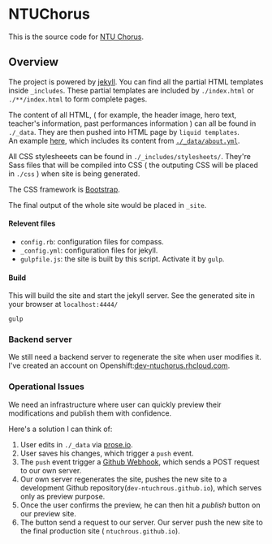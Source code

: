 
# NTUChorus

This is the source code for [NTU Chorus](ntuchorus.github.io).

## Overview

The project is powered by [jekyll](jekyllrb.com).  You can find all the partial HTML templates inside `_includes`.
These partial templates are included by `./index.html` or `./**/index.html` to form complete pages.

The content of all HTML, ( for example, the header image, hero text, 
teacher's information, past performances information
) can all be found in `./_data`.  They are then pushed into HTML page by `liquid templates`.  
An example [here](https://github.com/yunchih/ntuchorus/blob/master/_includes/team.html#L13-L21), which includes its content from [`./_data/about.yml`](https://github.com/ntuchorus/ntuchorus/blob/master/_data/about.yml).

All CSS stylesheeets can be found in `./_includes/stylesheets/`.  They're Sass files that will be compiled into CSS 
( the outputing CSS will be placed in `./css` )
when site is being generated.

The CSS framework is [Bootstrap](http://getbootstrap.com).


The final output of the whole site would be placed in `_site`.

#### Relevent files

- `config.rb`: configuration files for compass.
- `_config.yml`: configuration files for jekyll.
- `gulpfile.js`: the site is built by this script.  Activate it by `gulp`.


#### Build

This will build the site and start the jekyll server.
See the generated site in your browser at `localhost:4444/`
```
gulp
```
### Backend server

We still need a backend server to regenerate the site when user modifies it.
I've created an account on Openshift:[dev-ntuchorus.rhcloud.com](https://dev-ntuchorus.rhcloud.com).

### Operational Issues

We need an infrastructure where user can quickly preview their modifications and publish them with confidence.

Here's a solution I can think of:

1. User edits in `./_data` via [prose.io](prose.io).
2. User saves his changes, which trigger a `push` event.
3. The `push` event trigger a [Github Webhook](https://developer.github.com/webhooks/), which sends a POST request to our own server.
4. Our own server regenerates the site, pushes the new site to a development Github repository(`dev-ntuchrous.github.io`), which serves only as preview purpose.
5. Once the user confirms the preview, he can then hit a *publish* button on our preview site.
6. The button send a request to our server.  Our server push the new site to the final production site ( `ntuchrous.github.io`).


